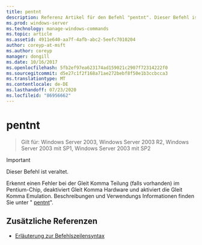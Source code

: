 ```yaml
---
title: pentnt
description: Referenz Artikel für den Befehl "pentnt". Dieser Befehl ist veraltet und wird in zukünftigen Versionen von Windows nicht mehr unterstützt.
ms.prod: windows-server
ms.technology: manage-windows-commands
ms.topic: article
ms.assetid: 4911e640-aa7f-4afb-abc2-5eefc7010204
author: coreyp-at-msft
ms.author: coreyp
manager: dongill
ms.date: 10/16/2017
ms.openlocfilehash: 5fb2ef97ea623174ad159021c2907f72314222f0
ms.sourcegitcommit: d5e27c1f2f168a71ae272bebf8f50e1b3ccbcca3
ms.translationtype: MT
ms.contentlocale: de-DE
ms.lasthandoff: 07/23/2020
ms.locfileid: "86956662"
---
```

# <a name="pentnt"></a>pentnt

> Gilt für: Windows Server 2003, Windows Server 2003 R2, Windows Server 2003 mit SP1, Windows Server 2003 mit SP2

>[!IMPORTANT]
> Dieser Befehl ist veraltet.

Erkennt einen Fehler bei der Gleit Komma Teilung (falls vorhanden) im Pentium-Chip, deaktiviert Gleit Komma Hardware und aktiviert die Gleit Komma Emulation. Beschreibungen und Verwendungs Informationen finden Sie unter " [pentnt](/previous-versions/orphan-topics/ws.10/cc755868(v=ws.10))".

## <a name="additional-references"></a>Zusätzliche Referenzen

- [Erläuterung zur Befehlszeilensyntax](command-line-syntax-key.md)
